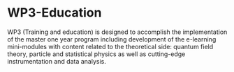 # WP3-Education

WP3 (Training and education) is designed to accomplish the implementation of the master one year program including development of the e-learning mini-modules with content related to the theoretical side: quantum field theory, particle and statistical physics as well as cutting-edge instrumentation and data analysis. 
